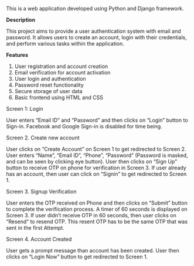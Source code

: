 This is a web application developed using Python and Django framework.

**Description**

This project aims to provide a user authentication system with email and password. It allows users to create an account, login with their credentials, and perform various tasks within the application.

**Features**

1. User registration and account creation
2. Email verification for account activation
3. User login and authentication
4. Password reset functionality
5. Secure storage of user data
6. Basic frontend using HTML and CSS

Screen 1: Login

User enters “Email ID” and “Password” and then clicks on “Login” button to Sign-in.
Facebook and Google Sign-in is disabled for time being.

Screen 2. Create new account

User clicks on “Create Account” on Screen 1 to get redirected to Screen 2. User enters 
“Name”, “Email ID”, “Phone”, “Password” (Password is masked, and can be seen by clicking 
eye button). User then clicks on “Sign Up” button to receive OTP on phone for verification in 
Screen 3.
If user already has an account, then user can click on “Signin” to get redirected to Screen 1.

Screen 3. Signup Verification

User enters the OTP received on Phone and then clicks on “Submit” button to complete the 
verification process.
A timer of 60 seconds is displayed on Screen 3. If user didn’t receive OTP in 60 seconds, then 
user clicks on “Resend” to resend OTP. This resent OTP has to be the same OTP that was sent 
in the first Attempt.

Screen 4. Account Created

User gets a prompt message than account has been created. User then clicks on “Login Now” 
button to get redirected to Screen 1.
